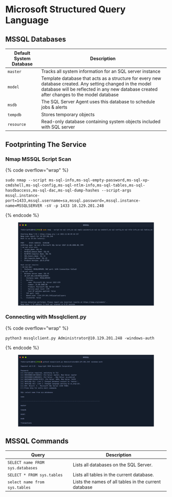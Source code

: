# Microsoft Structured Query Language

## MSSQL Databases

| Default System Database | Description                                                                                                                                                                                            |
| ----------------------- | ------------------------------------------------------------------------------------------------------------------------------------------------------------------------------------------------------ |
| `master`                | Tracks all system information for an SQL server instance                                                                                                                                               |
| `model`                 | Template database that acts as a structure for every new database created. Any setting changed in the model database will be reflected in any new database created after changes to the model database |
| `msdb`                  | The SQL Server Agent uses this database to schedule jobs & alerts                                                                                                                                      |
| `tempdb`                | Stores temporary objects                                                                                                                                                                               |
| `resource`              | Read-only database containing system objects included with SQL server                                                                                                                                  |

## Footprinting The Service

### Nmap MSSQL Script Scan

{% code overflow="wrap" %}
```
sudo nmap --script ms-sql-info,ms-sql-empty-password,ms-sql-xp-cmdshell,ms-sql-config,ms-sql-ntlm-info,ms-sql-tables,ms-sql-hasdbaccess,ms-sql-dac,ms-sql-dump-hashes --script-args mssql.instance-port=1433,mssql.username=sa,mssql.password=,mssql.instance-name=MSSQLSERVER -sV -p 1433 10.129.201.248
```
{% endcode %}

<figure><img src="../.gitbook/assets/image (10) (1) (1) (1) (1).png" alt=""><figcaption></figcaption></figure>

### **Connecting with Mssqlclient.py**

{% code overflow="wrap" %}
```
python3 mssqlclient.py Administrator@10.129.201.248 -windows-auth
```
{% endcode %}

<figure><img src="../.gitbook/assets/image (1) (1) (1) (1) (1) (1) (1) (1) (1) (1) (1) (1) (1).png" alt=""><figcaption></figcaption></figure>

## MSSQL Commands

| Query                            | Description                                           |
| -------------------------------- | ----------------------------------------------------- |
| `SELECT name FROM sys.databases` | Lists all databases on the SQL Server.                |
| `SELECT * FROM sys.tables`       | Lists all tables in the current database.             |
| `select name from sys.tables`    | Lists the names of all tables in the current database |

